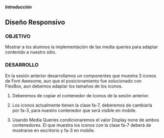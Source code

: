 ##### Introducción
## Diseño Responsivo

### OBJETIVO

Mostrar a los alumnos la implementación de las media queries para adaptar contenido a nuestro sitio.

### DESARROLLO

En la sesión anterior desarrollamos un componentes que muestra 3 iconos de Font Awesome, aun que el posicionamiento fue solucionado con FlexBox, aun debemos adaptar los tamaños de los iconos.

1. Deberemos de copiar el contenedor de iconos de la sesión anterior.

2. Los iconos actualmente tienen la clase fa-7, deberemos de cambiarla por fa-3, para nuestro contenedor que será visible en mobile.

3. Usando Media Queries condicionaremos el valor Display none de ambos contenedores. El que muestra los iconos con la clase fa-7 deberá de mostrarse en escritorio y fa-3 en mobile.
